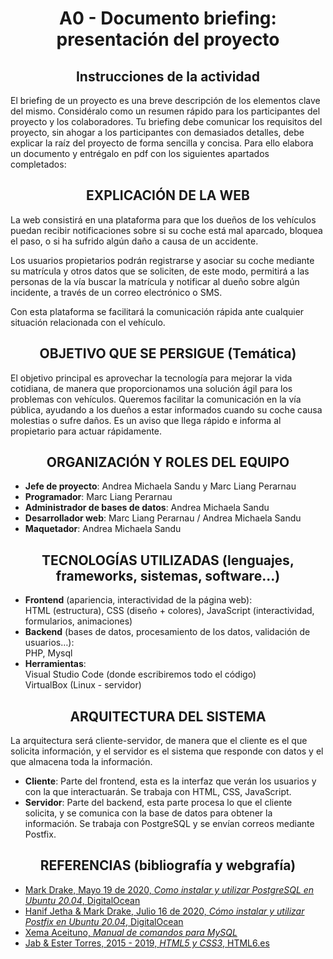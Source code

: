 <h1 align="center">
A0 - Documento briefing: presentación del proyecto
</h1>

<h2 align="center">Instrucciones de la actividad</h2>
<p>
El briefing de un proyecto es una breve descripción de los elementos clave del mismo. Considéralo como un resumen rápido para los participantes del proyecto y los colaboradores. Tu briefing debe comunicar los requisitos del proyecto, sin ahogar a los participantes con demasiados detalles, debe explicar la raíz del proyecto de forma sencilla y concisa.
Para ello elabora un documento y entrégalo en pdf con los siguientes apartados completados:
</p>

<h2 align="center">EXPLICACIÓN DE LA WEB</h2>

La web consistirá en una plataforma para que los dueños de los vehículos puedan recibir notificaciones sobre si su coche está mal aparcado, bloquea el paso, o si ha sufrido algún daño a causa de un accidente.

Los usuarios propietarios podrán registrarse y asociar su coche mediante su matrícula y otros datos que se soliciten, de este modo, permitirá a las personas de la vía buscar la matrícula y notificar al dueño sobre algún incidente, a través de un correo electrónico o SMS.

Con esta plataforma se facilitará la comunicación rápida ante cualquier situación relacionada con el vehículo.

<h2 align="center">OBJETIVO QUE SE PERSIGUE (Temática)</h2>

El objetivo principal es aprovechar la tecnología para mejorar la vida cotidiana, de manera que proporcionamos una solución ágil para los problemas con vehículos. Queremos facilitar la comunicación en la vía pública, ayudando a los dueños a estar informados cuando su coche causa molestias o sufre daños. Es un aviso que llega rápido e informa al propietario para actuar rápidamente.

<h2 align="center">ORGANIZACIÓN Y ROLES DEL EQUIPO</h2>

- **Jefe de proyecto**: Andrea Michaela Sandu y Marc Liang Perarnau
- **Programador**: Marc Liang Perarnau
- **Administrador de bases de datos**: Andrea Michaela Sandu
- **Desarrollador web**: Marc Liang Perarnau / Andrea Michaela Sandu
- **Maquetador**: Andrea Michaela Sandu

<h2 align="center">TECNOLOGÍAS UTILIZADAS (lenguajes, frameworks, sistemas, software...)</h2>

- **Frontend** (apariencia, interactividad de la página web):  
  HTML (estructura), CSS (diseño + colores), JavaScript (interactividad, formularios, animaciones)
- **Backend** (bases de datos, procesamiento de los datos, validación de usuarios…):  
  PHP, Mysql
- **Herramientas**:  
  Visual Studio Code (donde escribiremos todo el código)  
  VirtualBox (Linux - servidor)

<h2 align="center">ARQUITECTURA DEL SISTEMA</h2>

La arquitectura será cliente-servidor, de manera que el cliente es el que solicita información, y el servidor es el sistema que responde con datos y el que almacena toda la información.

- **Cliente**: Parte del frontend, esta es la interfaz que verán los usuarios y con la que interactuarán. Se trabaja con HTML, CSS, JavaScript.
- **Servidor**: Parte del backend, esta parte procesa lo que el cliente solicita, y se comunica con la base de datos para obtener la información. Se trabaja con PostgreSQL y se envían correos mediante Postfix.

<h2 align="center">REFERENCIAS (bibliografía y webgrafía)</h2>

- [Mark Drake, Mayo 19 de 2020, *Como instalar y utilizar PostgreSQL en Ubuntu 20.04*, DigitalOcean](https://www.digitalocean.com/community/tutorials/how-to-install-and-use-postgresql-on-ubuntu-20-04-es)
- [Hanif Jetha & Mark Drake, Julio 16 de 2020, *Cómo instalar y utilizar Postfix en Ubuntu 20.04*, DigitalOcean](https://www.digitalocean.com/community/tutorials/how-to-install-and-configure-postfix-on-ubuntu-20-04-es)
- [Xema Aceituno, *Manual de comandos para MySQL*](https://www.cartagena99.com/recursos/alumnos/apuntes/210927124637-Manual%20MySQL.pdf)
- [Jab & Ester Torres, 2015 - 2019, *HTML5 y CSS3*, HTML6.es](https://www.html6.es/)
